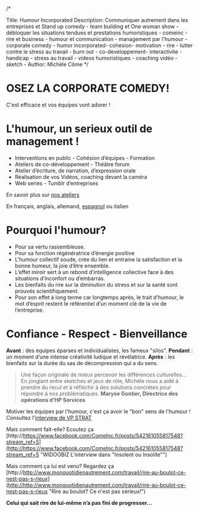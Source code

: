 /*


Title: Humour Incorporated
Description: Communiquer autrement dans les entreprises et Stand up comedy - team building et One woman show - débloquer les situations tendues et prestations humoristiques - comeinc - rire et business - humour et communication - management par l'humour - corporate comedy - humor incorporated- cohesion- motivation - rire - lutter contre le stress au travail - burn out - co-developpement- interactivite - handicap - stress au travail - videos humoristiques - coaching vidéo - sketch -
Author: Michèle Côme
*/

# OSEZ LA CORPORATE COMEDY!

C'est efficace et vos équipes vont adorer !


# L'humour, un serieux outil de management !


* Interventions en public - Cohésion d’équipes - Formation
* Ateliers de co-développement - Théâtre forum
* Atelier d’écriture, de narration, d’expression orale
* Réalisation de vos Vidéos, coaching devant la caméra
* Web series - Tumblr d’entreprises

En savoir plus sur [nos ateliers](ateliers)

En français, anglais, allemand, [espagnol](pdf/es/comeinc-a5-espagnol.pdf) ou italien

# Pourquoi l'humour?

*	Pour sa vertu rassembleuse. 
*	Pour sa fonction régénératrice d’énergie positive
*	L'humour collectif soude, crée du lien et entraine la satisfaction et la bonne humeur, la joie d’être ensemble.
*	L’effet miroir sert à un rebond d’intelligence collective face à des situations d’inconfort ou d’embarras.
*	Les bienfaits du rire sur la diminution du stress et sur la santé sont prouvés scientifiquement.
*	Pour son effet à long terme car longtemps après, le trait d’humour, le mot d’esprit restent le référentiel d’un moment clé de la vie de l’entreprise.


# Confiance - Respect - Bienveillance 

**Avant** : des équipes éparses et individualistes, les fameux "silos".
**Pendant** : un moment d’une intense créativité ludique et révélatrice.
**Après** : les bienfaits sur la durée du sas de décompression qui a du sens.

>	Une façon originale de mieux percevoir les différences culturelles…
>	En jonglant entre sketches et jeux de rôle, Michèle nous a aidé à prendre du recul et à réfléchir à des solutions concrètes pour répondre à nos problématiques.
>	**Maryse Gontier, Directrice des opérations d’HP Services**

Motiver les équipes par l'humour, c'est ça avoir le "bon" sens de l'humour !
Consultez l'[interview de VP STRAT](http://vpstrat.unblog.fr/2012/09/12/la-communication-de-professions-a-contenus-complexes-se-doit-elle-d%E2%80%99etre-toujours-serieuse/)

Mais comment fait-elle? Ecoutez ça [http://https://www.facebook.com/ComeInc.fr/posts/542161055817548?stream_ref=5](http://https://www.facebook.com/ComeInc.fr/posts/542161055817548?stream_ref=5 "WIDOOBIZ L'interview dans "Insolent ou Insolite"")

Mais comment ça lui est venu? Regardez ça [http://http://www.monquotidienautrement.com/travail/rire-au-boulot-ce-nest-pas-s-rieux](http://http://www.monquotidienautrement.com/travail/rire-au-boulot-ce-nest-pas-s-rieux "Rire au boulot? Ce n'est pas sérieux!")


**Celui qui sait rire de lui-même n’a pas fini de progresser…**
